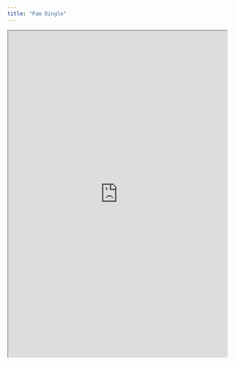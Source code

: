 ```yaml
---
title: "Pam Dingle"
---
```



<iframe height="750" width="100%" src="https://ewelton.github.io/ktest/wiki.html#Pam%20Dingle"></iframe>
